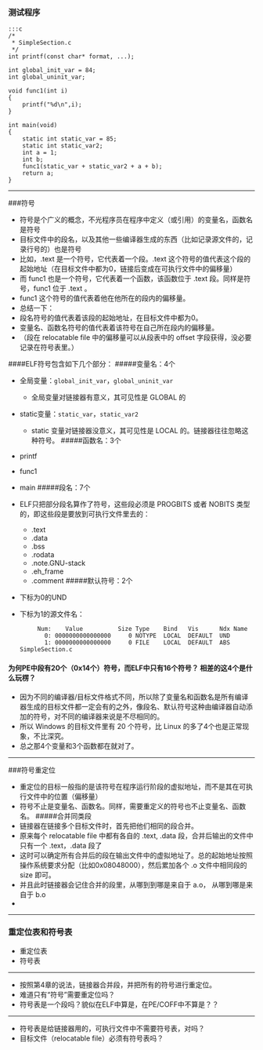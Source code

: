 ### 测试程序

	:::c
	/*
	 * SimpleSection.c
	 */	
	int printf(const char* format, ...);
	
	int global_init_var = 84;
	int global_uninit_var;
	
	void func1(int i)
	{
		printf("%d\n",i);
	}
	
	int main(void)
	{
		static int static_var = 85;
		static int static_var2;
		int a = 1;
		int b;
		func1(static_var + static_var2 + a + b);
		return a;
	}


---

###符号
* 符号是个广义的概念，不光程序员在程序中定义（或引用）的变量名，函数名是符号
* 目标文件中的段名，以及其他一些编译器生成的东西（比如记录源文件的，记录行号的）也是符号
* 比如，.text 是一个符号，它代表着一个段。.text 这个符号的值代表这个段的起始地址（在目标文件中都为0，链接后变成在可执行文件中的偏移量）
* 而 func1 也是一个符号，它代表着一个函数，该函数位于 .text 段。同样是符号，func1 位于 .text 。
* func1 这个符号的值代表着他在他所在的段内的偏移量。
* 总结一下：
* 段名符号的值代表着该段的起始地址，在目标文件中都为0。
* 变量名、函数名符号的值代表着该符号在自己所在段内的偏移量。
* （段在 relocatable file 中的偏移量可以从段表中的 offset 字段获得，没必要记录在符号表里。）

####ELF符号包含如下几个部分：
#####变量名：4个
* 全局变量：`global_init_var`，`global_uninit_var`
	* 全局变量对链接器有意义，其可见性是 GLOBAL 的
* static变量：`static_var`，`static_var2`
	* static 变量对链接器没意义，其可见性是 LOCAL 的。链接器往往忽略这种符号。
#####函数名：3个
* printf
* func1
* main
#####段名：7个
* ELF只把部分段名算作了符号，这些段必须是 PROGBITS 或者 NOBITS 类型的，即这些段是要放到可执行文件里去的：
	* .text
	* .data
	* .bss
	* .rodata
	* .note.GNU-stack
	* .eh_frame
	* .comment
#####默认符号：2个
* 下标为0的UND
* 下标为1的源文件名：

		   Num:    Value          Size Type    Bind   Vis      Ndx Name
		     0: 0000000000000000     0 NOTYPE  LOCAL  DEFAULT  UND 
		     1: 0000000000000000     0 FILE    LOCAL  DEFAULT  ABS SimpleSection.c

#### 为何PE中段有20个（0x14个）符号，而ELF中只有16个符号？ 相差的这4个是什么玩楞？
* 因为不同的编译器/目标文件格式不同，所以除了变量名和函数名是所有编译器生成的目标文件都一定会有的之外，像段名、默认符号这种由编译器自动添加的符号，对不同的编译器来说是不尽相同的。
* 所以 Windows 的目标文件里有 20 个符号，比 Linux 的多了4个也是正常现象，不比深究。
* 总之那4个变量和3个函数都在就对了。

---
###符号重定位
* 重定位的目标一般指的是该符号在程序运行阶段的虚拟地址，而不是其在可执行文件中的位置（偏移量）
* 符号不止是变量名、函数名。同样，需要重定义的符号也不止变量名、函数名。
#####合并同类段
* 链接器在链接多个目标文件时，首先把他们相同的段合并。
* 原来每个 relocatable file 中都有各自的 .text, .data 段，合并后输出的文件中只有一个 .text，.data 段了
* 这时可以确定所有合并后的段在输出文件中的虚拟地址了。总的起始地址按照操作系统要求分配（比如0x08048000），然后累加各个 .o 文件中相同段的 size 即可。
* 并且此时链接器会记住合并的段里，从哪到到哪是来自于 a.o， 从哪到哪是来自于 b.o
* 

---
### 重定位表和符号表
* 重定位表
* 符号表

---
* 按照第4章的说法，链接器合并段，并把所有的符号进行重定位。
* 难道只有“符号”需要重定位吗？
* 符号表是一个段吗？貌似在ELF中算是，在PE/COFF中不算是？？

---

* 符号表是给链接器用的，可执行文件中不需要符号表，对吗？
* 目标文件（relocatable file）必须有符号表吗？